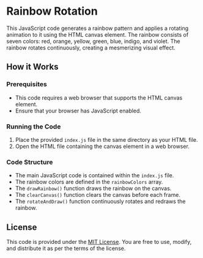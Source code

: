 # Rainbow Rotation

This JavaScript code generates a rainbow pattern and applies a rotating animation to it using the HTML canvas element. The rainbow consists of seven colors: red, orange, yellow, green, blue, indigo, and violet. The rainbow rotates continuously, creating a mesmerizing visual effect.

## How it Works

### Prerequisites
- This code requires a web browser that supports the HTML canvas element.
- Ensure that your browser has JavaScript enabled.

### Running the Code
1. Place the provided `index.js` file in the same directory as your HTML file.
2. Open the HTML file containing the canvas element in a web browser.

### Code Structure
- The main JavaScript code is contained within the `index.js` file.
- The rainbow colors are defined in the `rainbowColors` array.
- The `drawRainbow()` function draws the rainbow on the canvas.
- The `clearCanvas()` function clears the canvas before each frame.
- The `rotateAndDraw()` function continuously rotates and redraws the rainbow.

## License
This code is provided under the [MIT License](https://opensource.org/licenses/MIT). You are free to use, modify, and distribute it as per the terms of the license.


